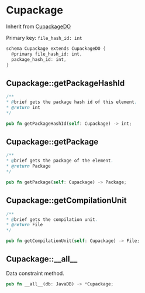# Cupackage

Inherit from [CupackageDO](./CupackageDO.md)

Primary key: `file_hash_id: int`

```rust
schema Cupackage extends CupackageDO {
  @primary file_hash_id: int,
  package_hash_id: int,
}
```
## Cupackage::getPackageHashId

```java
/**
* @brief gets the package hash id of this element.
* @return int
*/
```
```rust
pub fn getPackageHashId(self: Cupackage) -> int;
```
## Cupackage::getPackage

```java
/**
* @brief gets the package of the element.
* @return Package 
*/
```
```rust
pub fn getPackage(self: Cupackage) -> Package;
```
## Cupackage::getCompilationUnit

```java
/**
* @brief gets the compilation unit.
* @return File 
*/
```
```rust
pub fn getCompilationUnit(self: Cupackage) -> File;
```
## Cupackage::\_\_all\_\_

Data constraint method.

```rust
pub fn __all__(db: JavaDB) -> *Cupackage;
```
